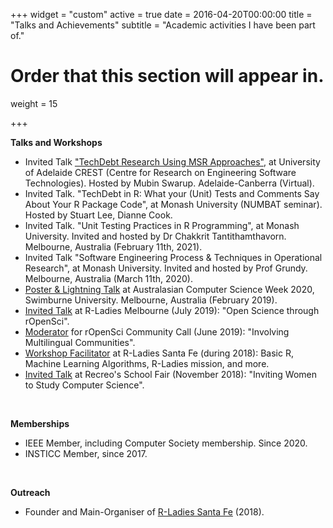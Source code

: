 +++
widget = "custom"
active = true
date = 2016-04-20T00:00:00
title = "Talks and Achievements"
subtitle = "Academic activities I have been part of."

# Order that this section will appear in.
weight = 15

+++



**Talks and Workshops**

- Invited Talk ["TechDebt Research Using MSR Approaches"](https://twitter.com/melvidoni/status/1468445831145525248?s=20), at University of Adelaide CREST (Centre for Research on Engineering Software Technologies). Hosted by Mubin Swarup. Adelaide-Canberra (Virtual). 
- Invited Talk. "TechDebt in R: What your (Unit) Tests and Comments Say About Your R Package Code", at Monash University (NUMBAT seminar). Hosted by Stuart Lee, Dianne Cook.
- Invited Talk. "Unit Testing Practices in R Programming", at Monash University. Invited and hosted by Dr Chakkrit Tantithamthavorn. Melbourne, Australia (February 11th, 2021).
- Invited Talk "Software Engineering Process & Techniques in Operational Research", at Monash University. Invited and hosted by Prof Grundy. Melbourne, Australia (March 11th, 2020).
- [Poster & Lightning Talk](http://www.acsw.org.au/2020-posters) at Australasian Computer Science Week 2020, Swimburne University. Melbourne, Australia (February 2019).
- [Invited Talk](https://www.meetup.com/en-AU/rladies-melbourne/events/262566179/) at R-Ladies Melbourne (July 2019): "Open Science through rOpenSci".
- [Moderator](https://ropensci.org/blog/2019/06/13/commcall-jun2019/) for rOpenSci Community Call (June 2019): "Involving Multilingual Communities".
- [Workshop Facilitator](/talk/2018-05-08-rladies-stafe/) at R-Ladies Santa Fe (during 2018): Basic R, Machine Learning Algorithms, R-Ladies mission, and more.
- [Invited Talk](/talk/2018-10-02-recreo/) at Recreo's School Fair (November 2018): "Inviting Women to Study Computer Science".


</br>


**Memberships**

- IEEE Member, including Computer Society membership. Since 2020.
- INSTICC Member, since 2017.





</br>


**Outreach**

- Founder and Main-Organiser of [R-Ladies Santa Fe](https://www.meetup.com/en-AU/rladies-santa-fe/) (2018).

